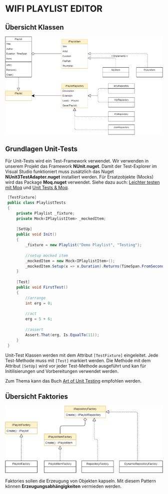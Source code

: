 # WIFI PLAYLIST EDITOR

## Übersicht Klassen

![overview](classOverview.drawio.png)

## Grundlagen Unit-Tests

Für Unit-Tests wird ein Test-Framework verwendet. Wir verwenden in unserem Projekt das Framework **NUnit.nuget**. Damit der Test-Explorer im Visual Studio funktioniert muss zusätzlich das Nuget **NUnit3TestAdapter.nuget** installiert werden.
Für Ersatzobjekte (Mocks) wird das Package **Moq.nuget** verwendet.
Siehe dazu auch: [Leichter testen mit Moq](https://graberj.wordpress.com/2011/12/30/leichter-testen-mit-moq/) und [Unit Tests & Moq](https://robinsvahn.wordpress.com/2016/09/28/unit-tests-moq/).

```C#
 [TestFixture]
 public class PlaylistTests
 {
     private Playlist _fixture;
     private Mock<IPlaylistItem> _mockedItem;

     [SetUp]
     public void Init()
     {
         _fixture = new Playlist("Demo Playlist", "Testing");

         //setup mocked item
         _mockedItem = new Mock<IPlaylistItem>();
         _mockedItem.Setup(x => x.Duration).Returns(TimeSpan.FromSeconds(53));
     }

     [Test]
     public void FirstTest()
     {
         //arrange
         int erg = 0;

         //act
         erg = 5 + 6;

         //assert
         Assert.That(erg, Is.EqualTo(11));
     }
 }
```

Unit-Test Klassen werden mit dem Attribut ```[TestFixture]``` eingeleitet. Jede Test-Methode muss mit ```[Test]``` markiert werden. Die Methode mit dem Attribut ```[SetUp]``` wird vor jeder Test-Methode ausgeführt und kan für Initilisierungen und Vorbereitungen verwendet werden. 

Zum Thema kann das Buch [Art of Unit Testing](https://www.artofunittesting.com/) empfohlen werden.

## Übersicht Faktories

![overview](overview-factories.drawio.png)

Faktories sollen die Erzeugung von Objekten kapseln. Mit diesem Pattern können **Erzeugungsabhängigkeiten** vermieden werden.